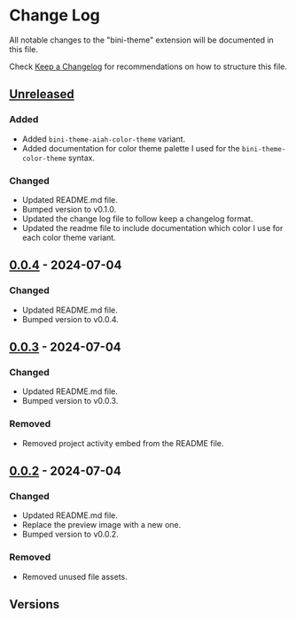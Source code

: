 # Change Log

All notable changes to the "bini-theme" extension will be documented in this file.

Check [Keep a Changelog](http://keepachangelog.com/) for recommendations on how to structure this file.

## [Unreleased]

### Added

- Added `bini-theme-aiah-color-theme` variant.
- Added documentation for color theme palette I used for the `bini-theme-color-theme` syntax.

### Changed

- Updated README.md file.
- Bumped version to v0.1.0.
- Updated the change log file to follow keep a changelog format.
- Updated the readme file to include documentation which color I use for each color theme variant.

## [0.0.4] - 2024-07-04

### Changed

- Updated README.md file.
- Bumped version to v0.0.4.

## [0.0.3] - 2024-07-04

### Changed

- Updated README.md file.
- Bumped version to v0.0.3.

### Removed

- Removed project activity embed from the README file.

## [0.0.2] - 2024-07-04

### Changed

- Updated README.md file.
- Replace the preview image with a new one.
- Bumped version to v0.0.2.

### Removed

- Removed unused file assets.

## Versions

[unreleased]: https://github.com/olivierlacan/keep-a-changelog/compare/v1.1.1...HEAD
[0.0.4]: https://github.com/warengonzaga/bini-theme/compare/v0.0.3...v0.0.4
[0.0.3]: https://github.com/warengonzaga/bini-theme/compare/v0.0.2...v0.0.3
[0.0.2]: https://github.com/warengonzaga/bini-theme/releases/tag/v0.0.2
